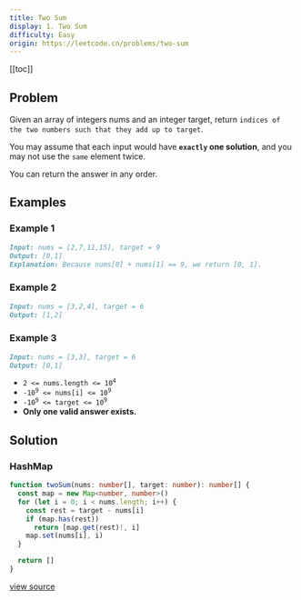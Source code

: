 ```yaml
---
title: Two Sum
display: 1. Two Sum
difficulty: Easy
origin: https://leetcode.cn/problems/two-sum
---
```


[[toc]]

## Problem

Given an array of integers nums and an integer target, return `indices of the two numbers such that they add up to target`.

You may assume that each input would have **`exactly` one solution**, and you may not use the `same` element twice.

You can return the answer in any order.

## Examples

### Example 1

```md
Input: nums = [2,7,11,15], target = 9
Output: [0,1]
Explanation: Because nums[0] + nums[1] == 9, we return [0, 1].
```

### Example 2

```md
Input: nums = [3,2,4], target = 6
Output: [1,2]
```

### Example 3

```md
Input: nums = [3,3], target = 6
Output: [0,1]
```

- <code>2 &lt;= nums.length &lt;= 10<sup>4</sup></code>
- <code>-10<sup>9</sup> &lt;= nums[i] &lt;= 10<sup>9</sup></code>
- <code>-10<sup>9</sup> &lt;= target &lt;= 10<sup>9</sup></code>
- **Only one valid answer exists.**

## Solution

### HashMap

```ts
function twoSum(nums: number[], target: number): number[] {
  const map = new Map<number, number>()
  for (let i = 0; i < nums.length; i++) {
    const rest = target - nums[i]
    if (map.has(rest))
      return [map.get(rest)!, i]
    map.set(nums[i], i)
  }

  return []
}
```

[view source](https://leetcode.cn/problems/two-sum)
